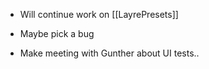 
- Will continue work on [[LayrePresets]]
- Maybe pick a bug 

- Make meeting with Gunther about UI tests.. 